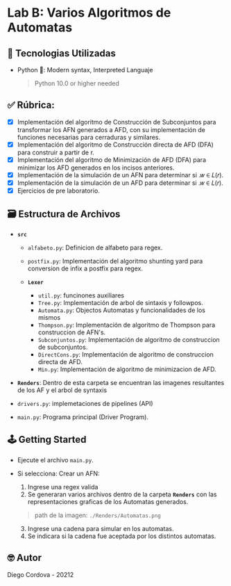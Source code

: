 # Lab B: Varios Algoritmos de Automatas

## 📡 Tecnologias Utilizadas
- Python 🐍: Modern syntax, Interpreted Languaje
  > Python 10.0 or higher needed

## ✅ Rúbrica:

  - [x] Implementación del algoritmo de Construcción de Subconjuntos para transformar los AFN generados a AFD, con su implementación de funciones necesarias para cerraduras y similares.
  - [x] Implementación del algoritmo de Construcción directa de AFD (DFA) para construir a partir de r.
  - [x] Implementación del algoritmo de Minimización de AFD (DFA) para minimizar los AFD generados en los incisos anteriores.
  - [x] Implementación de la simulación de un AFN para determinar si .𝑤 ∈ 𝐿(𝑟).
  - [x] Implementación de la simulación de un AFD para determinar si .𝑤 ∈ 𝐿(𝑟).
  - [x] Ejercicios de pre laboratorio.

## 🗃️ Estructura de Archivos

- **`src`**

  - `alfabeto.py`: Definicion de alfabeto para regex.
  - `postfix.py`: Implementación del algoritmo shunting yard para conversion de infix a postfix para regex.

  - **`Lexer`**
    - `util.py`: funcinones auxiliares
    - `Tree.py`: Implementación de arbol de sintaxis y followpos.
    - `Automata.py`: Objectos Automatas y funcionalidades de los mismos
    - `Thompson.py`: Implementación de algoritmo de Thompson para construccion de AFN's.
    - `Subconjuntos.py`: Implementación de algoritmo de construccion de subconjuntos.
    - `DirectCons.py`: Implementación de algoritmo de construccion directa de AFD.
    - `Min.py`: Implementación de algoritmo de minimizacion de AFD.

- **`Renders`**: Dentro de esta carpeta se encuentran las imagenes resultantes de los AF y el arbol de syntaxis

- `drivers.py`: implemetaciones de pipelines (API)
- `main.py`: Programa principal (Driver Program).

## 🕹️ Getting Started

- Ejecute el archivo `main.py`.

- Si selecciona: Crear un AFN:
  1. Ingrese una regex valida
  2. Se generaran varios archivos dentro de la carpeta **`Renders`** con las representaciones graficas de los Automatas generados.
    > path de la imagen: `./Renders/Automatas.png`
  3. Ingrese una cadena para simular en los automatas.
  4. Se indicara si la cadena fue aceptada por los distintos automatas.

## 🤓 Autor

Diego Cordova - 20212
